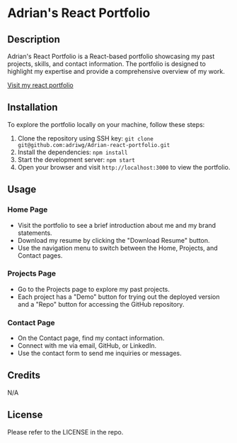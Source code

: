 # Adrian's React Portfolio

## Description

Adrian's React Portfolio is a React-based portfolio showcasing my past projects, skills, and contact information. The portfolio is designed to highlight my expertise and provide a comprehensive overview of my work.

[Visit my react portfolio](https://adriwg.github.io/react-gh-pages)


## Installation

To explore the portfolio locally on your machine, follow these steps:
1. Clone the repository using SSH key: `git clone git@github.com:adriwg/Adrian-react-portfolio.git`
2. Install the dependencies: `npm install`
3. Start the development server: `npm start`
4. Open your browser and visit `http://localhost:3000` to view the portfolio.

## Usage

### Home Page
- Visit the portfolio to see a brief introduction about me and my brand statements.
- Download my resume by clicking the "Download Resume" button.
- Use the navigation menu to switch between the Home, Projects, and Contact pages.

### Projects Page
- Go to the Projects page to explore my past projects.
- Each project has a "Demo" button for trying out the deployed version and a "Repo" button for accessing the GitHub repository.

### Contact Page
- On the Contact page, find my contact information.
- Connect with me via email, GitHub, or LinkedIn.
- Use the contact form to send me inquiries or messages.


## Credits

N/A

## License

Please refer to the LICENSE in the repo.

